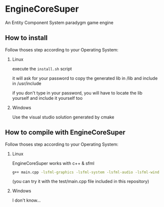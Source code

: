 # EngineCoreSuper

An Entity Component System paradygm game engine

## How to install

Follow thoses step according to your Operating System:

1. Linux

    execute the `install.sh` script

    it will ask for your password to copy the generated lib in /lib and include in /usr/include

    if you don't type in your password, you will have to locate the lib yourself and include it yourself too

2. Windows

    Use the visual studio solution generated by cmake

## How to compile with EngineCoreSuper

Follow thoses step according to your Operating System:

1. Linux

    EngineCoreSuper works with c++ & sfml

    ``` bash
    g++ main.cpp -lsfml-graphics -lsfml-system -lsfml-audio -lsfml-window -lEngineCoreSuper
    ```

    (you can try it with the test/main.cpp file included in this repository)

2. Windows

   I don't know...
